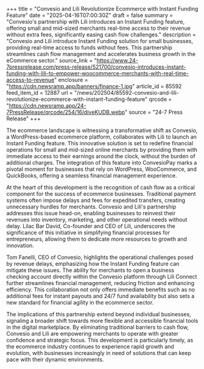 +++
title = "Convesio and Lili Revolutionize Ecommerce with Instant Funding Feature"
date = "2025-04-16T07:00:30Z"
draft = false
summary = "Convesio's partnership with Lili introduces an Instant Funding feature, offering small and mid-sized merchants real-time access to their revenue without extra fees, significantly easing cash flow challenges."
description = "Convesio and Lili introduce Instant Funding solution for small businesses, providing real-time access to funds without fees. This partnership streamlines cash flow management and accelerates business growth in the eCommerce sector."
source_link = "https://www.24-7pressrelease.com/press-release/521700/convesio-introduces-instant-funding-with-lili-to-empower-woocommerce-merchants-with-real-time-access-to-revenue"
enclosure = "https://cdn.newsramp.app/banners/finance-1.jpg"
article_id = 85592
feed_item_id = 12887
url = "/news/202504/85592-convesio-and-lili-revolutionize-ecommerce-with-instant-funding-feature"
qrcode = "https://cdn.newsramp.app/24-7PressRelease/qrcode/254/16/diveKUDB.webp"
source = "24-7 Press Release"
+++

<p>The ecommerce landscape is witnessing a transformative shift as Convesio, a WordPress-based ecommerce platform, collaborates with Lili to launch an Instant Funding feature. This innovative solution is set to redefine financial operations for small and mid-sized online merchants by providing them with immediate access to their earnings around the clock, without the burden of additional charges. The integration of this feature into ConvesioPay marks a pivotal moment for businesses that rely on WordPress, WooCommerce, and QuickBooks, offering a seamless financial management experience.</p><p>At the heart of this development is the recognition of cash flow as a critical component for the success of ecommerce businesses. Traditional payment systems often impose delays and fees for expedited transfers, creating unnecessary hurdles for merchants. Convesio and Lili's partnership addresses this issue head-on, enabling businesses to reinvest their revenues into inventory, marketing, and other operational needs without delay. Lilac Bar David, Co-founder and CEO of Lili, underscores the significance of this initiative in simplifying financial processes for entrepreneurs, allowing them to dedicate more resources to growth and innovation.</p><p>Tom Fanelli, CEO of Convesio, highlights the operational challenges posed by revenue delays, emphasizing how the Instant Funding feature can mitigate these issues. The ability for merchants to open a business checking account directly within the Convesio platform through Lili Connect further streamlines financial management, reducing friction and enhancing efficiency. This collaboration not only offers immediate benefits such as no additional fees for instant payouts and 24/7 fund availability but also sets a new standard for financial agility in the ecommerce sector.</p><p>The implications of this partnership extend beyond individual businesses, signaling a broader shift towards more flexible and accessible financial tools in the digital marketplace. By eliminating traditional barriers to cash flow, Convesio and Lili are empowering merchants to operate with greater confidence and strategic focus. This development is particularly timely, as the ecommerce industry continues to experience rapid growth and evolution, with businesses increasingly in need of solutions that can keep pace with their dynamic environments.</p>